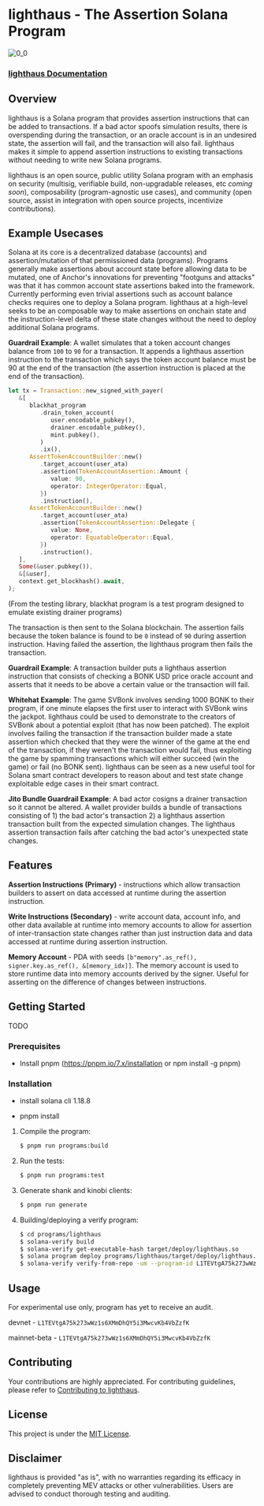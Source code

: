 # lighthaus - The Assertion Solana Program

![0_0](https://github.com/Jac0xb/lighthaus/assets/5273873/d5bb94be-a994-424f-88e0-32a917f07129)

### [lighthaus Documentation](https://lighthaus.voyage/)

## Overview

lighthaus is a Solana program that provides assertion instructions that can be added to transactions. If a bad actor spoofs simulation results, there is overspending during the transaction, or an oracle account is in an undesired state, the assertion will fail, and the transaction will also fail. lighthaus makes it simple to append assertion instructions to existing transactions without needing to write new Solana programs.

lighthaus is an open source, public utility Solana program with an emphasis on security (multisig, verifiable build, non-upgradable releases, etc _coming soon_), composability (program-agnostic use cases), and community (open source, assist in integration with open source projects, incentivize contributions).

## Example Usecases

Solana at its core is a decentralized database (accounts) and assertion/mutation of that permissioned data (programs). Programs generally make assertions about account state before allowing data to be mutated, one of Anchor's innovations for preventing "footguns and attacks" was that it has common account state assertions baked into the framework. Currently performing even trivial assertions such as account balance checks requires one to deploy a Solana program. lighthaus at a high-level seeks to be an composable way to make assertions on onchain state and the instruction-level delta of these state changes without the need to deploy additional Solana programs.

**Guardrail Example**: A wallet simulates that a token account changes balance from `100` to `90` for a transaction. It appends a lighthaus assertion instruction to the transaction which says the token account balance must be 90 at the end of the transaction (the assertion instruction is placed at the end of the transaction).

```rust
let tx = Transaction::new_signed_with_payer(
   &[
      blackhat_program
         .drain_token_account(
            user.encodable_pubkey(),
            drainer.encodable_pubkey(),
            mint.pubkey(),
         )
         .ix(),
      AssertTokenAccountBuilder::new()
         .target_account(user_ata)
         .assertion(TokenAccountAssertion::Amount {
            value: 90,
            operator: IntegerOperator::Equal,
         })
         .instruction(),
      AssertTokenAccountBuilder::new()
         .target_account(user_ata)
         .assertion(TokenAccountAssertion::Delegate {
            value: None,
            operator: EquatableOperator::Equal,
         })
         .instruction(),
   ],
   Some(&user.pubkey()),
   &[&user],
   context.get_blockhash().await,
);
```

(From the testing library, blackhat program is a test program designed to emulate existing drainer programs)

The transaction is then sent to the Solana blockchain. The assertion fails because the token balance is found to be `0` instead of `90` during assertion instruction. Having failed the assertion, the lighthaus program then fails the transaction.

**Guardrail Example**: A transaction builder puts a lighthaus assertion instruction that consists of checking a BONK USD price oracle account and asserts that it needs to be above a certain value or the transaction will fail.

**Whitehat Example**: The game SVBonk involves sending 1000 BONK to their program, if one minute elapses the first user to interact with SVBonk wins the jackpot. lighthaus could be used to demonstrate to the creators of SVBonk about a potential exploit (that has now been patched). The exploit involves failing the transaction if the transaction builder made a state assertion which checked that they were the winner of the game at the end of the transaction, if they weren't the transaction would fail, thus exploiting the game by spamming transactions which will either succeed (win the game) or fail (no BONK sent). lighthaus can be seen as a new useful tool for Solana smart contract developers to reason about and test state change exploitable edge cases in their smart contract.

**Jito Bundle Guardrail Example**: A bad actor cosigns a drainer transaction so it cannot be altered. A wallet provider builds a bundle of transactions consisting of 1) the bad actor's transaction 2) a lighthaus assertion transaction built from the expected simulation changes. The lighthaus assertion transaction fails after catching the bad actor's unexpected state changes.

## Features

**Assertion Instructions (Primary)** - instructions which allow transaction builders to assert on data accessed at runtime during the assertion instruction.

**Write Instructions (Secondary)** - write account data, account info, and other data available at runtime into memory accounts to allow for assertion of inter-transaction state changes rather than just instruction data and data accessed at runtime during assertion instruction.

**Memory Account** - PDA with seeds `[b"memory".as_ref(), signer.key.as_ref(), &[memory_idx]]`. The memory account is used to store runtime data into memory accounts derived by the signer. Useful for asserting on the difference of changes between instructions.

## Getting Started

TODO

### Prerequisites

- Install pnpm (https://pnpm.io/7.x/installation or npm install -g pnpm)

### Installation

- install solana cli 1.18.8

- pnpm install

1. Compile the program:

   ```bash
   $ pnpm run programs:build
   ```

2. Run the tests:

   ```bash
   $ pnpm run programs:test
   ```

3. Generate shank and kinobi clients:

   ```bash
   $ pnpm run generate
   ```

4. Building/deploying a verify program:

   ```bash
   $ cd programs/lighthaus
   $ solana-verify build
   $ solana-verify get-executable-hash target/deploy/lighthaus.so
   $ solana program deploy programs/lighthaus/target/deploy/lighthaus.so --with-compute-unit-price 500000
   $ solana-verify verify-from-repo -um --program-id L1TEVtgA75k273wWz1s6XMmDhQY5i3MwcvKb4VbZzfK https://github.com/jac0xb/lighthaus --library-name lighthaus -- --features mainnet-beta
   ```

## Usage

For experimental use only, program has yet to receive an audit.

devnet - `L1TEVtgA75k273wWz1s6XMmDhQY5i3MwcvKb4VbZzfK`

mainnet-beta - `L1TEVtgA75k273wWz1s6XMmDhQY5i3MwcvKb4VbZzfK`

## Contributing

Your contributions are highly appreciated. For contributing guidelines, please refer to [Contributing to lighthaus](CONTRIBUTING.md).

## License

This project is under the [MIT License](LICENSE).

## Disclaimer

lighthaus is provided "as is", with no warranties regarding its efficacy in completely preventing MEV attacks or other vulnerabilities. Users are advised to conduct thorough testing and auditing.
